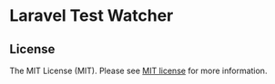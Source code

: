 # Laravel Test Watcher

## License

The MIT License (MIT). Please see [MIT license](http://opensource.org/licenses/MIT) for more information.
